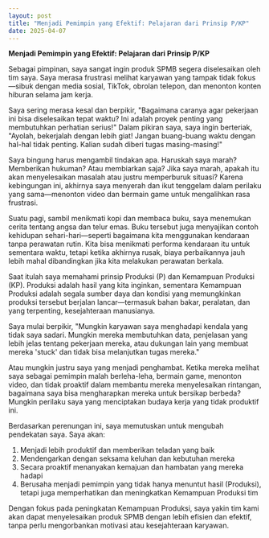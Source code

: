 ```yaml
---
layout: post
title: "Menjadi Pemimpin yang Efektif: Pelajaran dari Prinsip P/KP"
date: 2025-04-07
---
```

**Menjadi Pemimpin yang Efektif: Pelajaran dari Prinsip P/KP**

Sebagai pimpinan, saya sangat ingin produk SPMB segera diselesaikan oleh tim saya. Saya merasa frustrasi melihat karyawan yang tampak tidak fokus—sibuk dengan media sosial, TikTok, obrolan telepon, dan menonton konten hiburan selama jam kerja. 

Saya sering merasa kesal dan berpikir, "Bagaimana caranya agar pekerjaan ini bisa diselesaikan tepat waktu? Ini adalah proyek penting yang membutuhkan perhatian serius!" Dalam pikiran saya, saya ingin berteriak, "Ayolah, bekerjalah dengan lebih giat! Jangan buang-buang waktu dengan hal-hal tidak penting. Kalian sudah diberi tugas masing-masing!"

Saya bingung harus mengambil tindakan apa. Haruskah saya marah? Memberikan hukuman? Atau membiarkan saja? Jika saya marah, apakah itu akan menyelesaikan masalah atau justru memperburuk situasi? Karena kebingungan ini, akhirnya saya menyerah dan ikut tenggelam dalam perilaku yang sama—menonton video dan bermain game untuk mengalihkan rasa frustrasi.

Suatu pagi, sambil menikmati kopi dan membaca buku, saya menemukan cerita tentang angsa dan telur emas. Buku tersebut juga menyajikan contoh kehidupan sehari-hari—seperti bagaimana kita menggunakan kendaraan tanpa perawatan rutin. Kita bisa menikmati performa kendaraan itu untuk sementara waktu, tetapi ketika akhirnya rusak, biaya perbaikannya jauh lebih mahal dibandingkan jika kita melakukan perawatan berkala.

Saat itulah saya memahami prinsip Produksi (P) dan Kemampuan Produksi (KP). Produksi adalah hasil yang kita inginkan, sementara Kemampuan Produksi adalah segala sumber daya dan kondisi yang memungkinkan produksi tersebut berjalan lancar—termasuk bahan bakar, peralatan, dan yang terpenting, kesejahteraan manusianya.

Saya mulai berpikir, "Mungkin karyawan saya menghadapi kendala yang tidak saya sadari. Mungkin mereka membutuhkan data, penjelasan yang lebih jelas tentang pekerjaan mereka, atau dukungan lain yang membuat mereka 'stuck' dan tidak bisa melanjutkan tugas mereka." 

Atau mungkin justru saya yang menjadi penghambat. Ketika mereka melihat saya sebagai pemimpin malah berleha-leha, bermain game, menonton video, dan tidak proaktif dalam membantu mereka menyelesaikan rintangan, bagaimana saya bisa mengharapkan mereka untuk bersikap berbeda? Mungkin perilaku saya yang menciptakan budaya kerja yang tidak produktif ini.

Berdasarkan perenungan ini, saya memutuskan untuk mengubah pendekatan saya. Saya akan:

1. Menjadi lebih produktif dan memberikan teladan yang baik
2. Mendengarkan dengan seksama keluhan dan kebutuhan mereka
3. Secara proaktif menanyakan kemajuan dan hambatan yang mereka hadapi
4. Berusaha menjadi pemimpin yang tidak hanya menuntut hasil (Produksi), tetapi juga memperhatikan dan meningkatkan Kemampuan Produksi tim

Dengan fokus pada peningkatan Kemampuan Produksi, saya yakin tim kami akan dapat menyelesaikan produk SPMB dengan lebih efisien dan efektif, tanpa perlu mengorbankan motivasi atau kesejahteraan karyawan.
